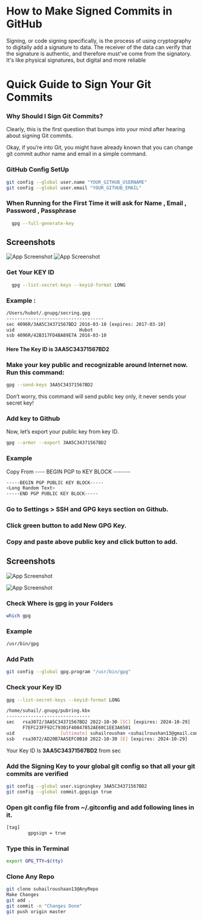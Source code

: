 
# How to Make Signed Commits in GitHub

Signing, or code signing specifically, is the process of using cryptography to digitally add a signature to data. The receiver of the data can verify that the signature is authentic, and therefore must've come from the signatory. It's like physical signatures, but digital and more reliable


# Quick Guide to Sign Your Git Commits

### Why Should I Sign Git Commits?

Clearly, this is the first question that bumps into your mind after hearing about signing Git commits.

Okay, if you’re into Git, you might have already known that you can change git commit author name and email in a simple command.

### GitHub Config SetUp
```bash
git config --global user.name "YOUR_GITHUB_USERNAME"
git config --global user.email "YOUR_GITHUB_EMAIL"
```

### When Running for the First Time it will ask for Name , Email , Password , Passphrase
```bash
  gpg --full-generate-key
```
## Screenshots

![App Screenshot](https://i.imgur.com/wxY80w3.png)
![App Screenshot](https://i.imgur.com/7YF5e75.png)

### Get Your KEY ID
```bash
  gpg --list-secret-keys --keyid-format LONG
```

### Example :

```bash
/Users/hubot/.gnupg/secring.gpg
------------------------------------
sec 4096R/3AA5C34371567BD2 2016-03-10 [expires: 2017-03-10]
uid                        Hubot 
ssb 4096R/42B317FD4BA89E7A 2016-03-10
```

 #### Here The Key ID is **3AA5C34371567BD2**

### Make your key public and recognizable around Internet now. Run this command:

```bash
gpg --send-keys 3AA5C34371567BD2
```
Don’t worry, this command will send public key only, it never sends your secret key!


### Add key to Github
Now, let’s export your public key from key ID.

```bash
gpg --armor --export 3AA5C34371567BD2
```

### Example 
Copy From  ---- BEGIN PGP to KEY BLOCK -------
```bash
-----BEGIN PGP PUBLIC KEY BLOCK-----
<Long Random Text>
-----END PGP PUBLIC KEY BLOCK-----
```

### Go to Settings > SSH and GPG keys section on Github.

### Click green button to add New GPG Key.

### Copy and paste above public key and click button to add.




## Screenshots

![App Screenshot](https://i.imgur.com/FcedzuI.png)

![App Screenshot](https://i.imgur.com/YCdWSAT.png)




### Check Where is gpg in your Folders

```bash
which gpg
```
### Example

```bash
/usr/bin/gpg

```

### Add Path 


```bash
git config --global gpg.program "/usr/bin/gpg"
```

### Check your Key ID


```bash
gpg --list-secret-keys --keyid-format LONG

/home/suhail/.gnupg/pubring.kbx
-------------------------------
sec   rsa3072/3AA5C34371567BD2 2022-10-30 [SC] [expires: 2024-10-29]
      F7EFC23FF92C79301F40847852AE60C1EE3A6501
uid                 [ultimate] suhailroushan <suhailroushan13@gmail.com>
ssb   rsa3072/AD20B7AA5EFC0B10 2022-10-30 [E] [expires: 2024-10-29]
```

Your Key ID Is **3AA5C34371567BD2** from sec 

### Add the Signing Key to your global git config so that all your git commits are verified

```bash
git config --global user.signingkey 3AA5C34371567BD2
git config --global commit.gpgsign true
```

### Open git config file from ~/.gitconfig and add following lines in it.

```bash
[tag]
        gpgsign = true
```

### Type this in Terminal
```bash
export GPG_TTY=$(tty)
```


### Clone Any Repo
```bash
git clone suhailroushaan13@AnyRepo
Make Changes
git add .
git commit -m "Changes Done" 
git push origin master
```
